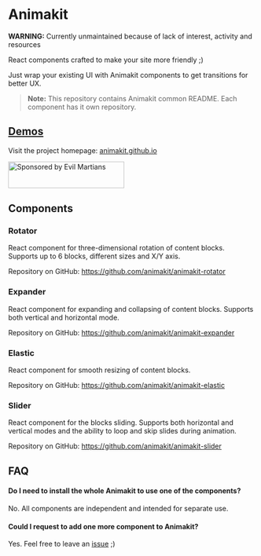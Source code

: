 # Animakit

**WARNING:** Currently unmaintained because of lack of interest, activity and resources


React components crafted to make your site more friendly ;)

Just wrap your existing UI with Animakit components to get transitions for better UX.

> **Note:** This repository contains Animakit common README. Each component has it own repository.

## [Demos](https://animakit.github.io)

Visit the project homepage: [animakit.github.io](https://animakit.github.io)


<a href="https://evilmartians.com/?utm_source=animakit">
  <img src="https://evilmartians.com/badges/sponsored-by-evil-martians.svg"
       alt="Sponsored by Evil Martians" width="236" height="54">
</a>


## Components

### Rotator

React component for three-dimensional rotation of content blocks.
Supports up to 6 blocks, different sizes and X/Y axis.

Repository on GitHub: https://github.com/animakit/animakit-rotator

### Expander

React component for expanding and collapsing of content blocks.
Supports both vertical and horizontal mode.

Repository on GitHub: https://github.com/animakit/animakit-expander

### Elastic

React component for smooth resizing of content blocks.

Repository on GitHub: https://github.com/animakit/animakit-elastic

### Slider

React component for the blocks sliding. Supports both horizontal and vertical modes and the ability to loop and skip slides during animation.

Repository on GitHub: https://github.com/animakit/animakit-slider


## FAQ

#### Do I need to install the whole Animakit to use one of the components?
No. All components are independent and intended for separate use.

#### Could I request to add one more component to Animakit?
Yes. Feel free to leave an [issue](https://github.com/animakit/animakit/issues) ;)
